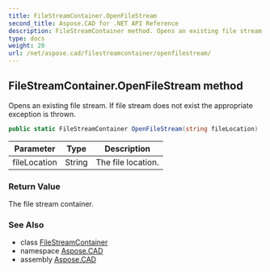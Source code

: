 ```yaml
---
title: FileStreamContainer.OpenFileStream
second_title: Aspose.CAD for .NET API Reference
description: FileStreamContainer method. Opens an existing file stream. If file stream does not exist the appropriate exception is thrown
type: docs
weight: 20
url: /net/aspose.cad/filestreamcontainer/openfilestream/
---
```

## FileStreamContainer.OpenFileStream method

Opens an existing file stream. If file stream does not exist the appropriate exception is thrown.

```csharp
public static FileStreamContainer OpenFileStream(string fileLocation)
```

| Parameter | Type | Description |
| --- | --- | --- |
| fileLocation | String | The file location. |

### Return Value

The file stream container.

### See Also

* class [FileStreamContainer](../)
* namespace [Aspose.CAD](../../../aspose.cad/)
* assembly [Aspose.CAD](../../../)


